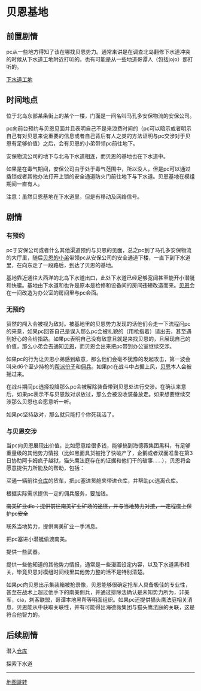 # 贝恩基地

## 前置剧情

pc从一些地方得知了该在哪找贝恩势力。通常来讲是在调查北岛翻修下水道冲突的时候从下水道工地附近打听的。也有可能是从一些地道哥谭人（包括jojo）那打听的。

[下水道工地](./下水道工地.md)

## 时间地点

位于北岛东部某条街上的某个一楼，门面是一间名叫马孔多安保物流的安保公司。

pc向前台预约与贝恩见面并且表明自己不是来浪费时间的（pc可以暗示或者明示自己有对贝恩来说重要的信息或者自己背后有人之类的方法证明与pc交涉对于贝恩有足够价值）之后，会有贝恩的小弟带领pc前往地下。

安保物流公司的地下与北岛下水道相连，而贝恩的基地也在下水道中。

如果是在毒气期间，安保公司由于处于毒气范围中，所以没人，但是pc可以通过撬锁或者其他办法打开上锁的安全通道防火门前往地下与下水道。贝恩基地在模组期间一直有人。

注意：虽然贝恩基地在下水道里，但是有移动及网络信号。

## 剧情

### 有预约

pc于安保公司或者什么其他渠道预约与贝恩的见面，总之pc到了马孔多安保物流的大厅里，随后[贝恩的小弟](../人物/帮派份子.md)带领pc从安保公司的安全通道下楼，一直下到下水道里，在向东走了一段路后，到达了贝恩的基地。

基地靠近通往大西洋的北岛下水道出口，此处下水道已经足够宽阔甚至能开小潜艇和快艇。基地由下水道和也许是原本是检修和设备间的房间~~违建~~改造而来。[贝恩](../人物/贝恩.md)会在一间改造为办公室的房间里与pc会面。

### 无预约

贸然的闯入会被视为敌对。被基地里的贝恩势力发现的话他们会走一下流程问pc的来意，如果pc回答自己是误入那么pc会被礼貌的（用枪指着）请出去，甚至遇到好心的会给指路。如果pc表明自己没有敌意且就是来找贝恩的，且展现自己的价值，那么小弟会去通知[贝恩](../人物/贝恩.md)，而贝恩会出来把pc带到办公室继续交涉。

如果pc的行为让贝恩小弟感到敌意，那么他们会毫不犹豫的发起攻击，第一波会叫来d6个至少持枪的[帮派份子](../人物/帮派份子.md)和[佣兵](../人物/黑帮精英.md)。如果pc在战斗中占据上风，[贝恩](../人物/贝恩.md)本人会被摇过来。

在战斗期间pc选择投降那么pc会被解除装备带到贝恩处进行交涉。在确认来意后，如果pc表示不与贝恩敌对求放过，那么会被没收装备放走。如果想要继续交涉那么贝恩也会愿意听一听。

如果pc坚持敌对，那么就只能打个你死我活了。

### 与贝恩交涉

当pc向贝恩展现出价值，比如愿意给很多钱，能够搞到海德薇集团黑料，有足够重量级的其他势力情报（比如黑面具货被抢了快破产了，企鹅或者双面准备在第3日协助阿卡姆疯子越狱，猫头鹰法庭存在的证据和他们干的破事……），贝恩将会愿意提供力所能及的帮助，包括：

买通一辆前往[仓库](./仓库.md)的货车，把pc塞进货舱夹带进仓库，并帮助pc逃离仓库。

根据实际需求提供一定的佣兵服务，要加钱。

~~南美矿业dlc：提供前往南美矿业矿场的途径，并与当地势力对接，一定程度上保护pc安全~~

联系当地势力，提供南美矿业一手消息。

把pc塞进小潜艇偷渡南美。

提供一些武器。

提供一些他知道的其他势力情报，通常是一些漫画设定内容，以及下水道黑市相关，毕竟贝恩对模组时间线里其他势力整的活不是特别清楚。

如果pc向贝恩出示集装箱被抢录像，贝恩能够很确定抢车人具备极佳的专业性，甚至在战术上超过他手下的南美佣兵，并通过排除法确认是未知势力所为，非美军，cia，刺客联盟，哥谭本地黑帮等明面组织。如果pc还提供猫头鹰法庭相关消息，贝恩能从中获取关联性，并有可能得出海德薇集团与猫头鹰法庭的关联，这是符合他智力的。

## 后续剧情

潜入[仓库](./仓库.md)

探索下水道

----------

[地图跳转](../地图跳转.md)